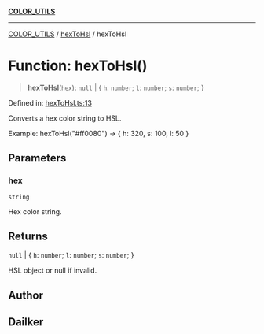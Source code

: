 [**COLOR_UTILS**](../../README.md)

***

[COLOR_UTILS](../../README.md) / [hexToHsl](../README.md) / hexToHsl

# Function: hexToHsl()

> **hexToHsl**(`hex`): `null` \| \{ `h`: `number`; `l`: `number`; `s`: `number`; \}

Defined in: [hexToHsl.ts:13](https://github.com/dailker/everyutil/blob/db1e809d4c097dd2ba5f952e07c115f09a518c6c/src/color/hexToHsl.ts#L13)

Converts a hex color string to HSL.

Example: hexToHsl("#ff0080") → { h: 320, s: 100, l: 50 }

## Parameters

### hex

`string`

Hex color string.

## Returns

`null` \| \{ `h`: `number`; `l`: `number`; `s`: `number`; \}

HSL object or null if invalid.

## Author

## Dailker
